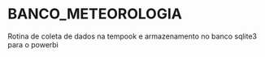 # BANCO_METEOROLOGIA
Rotina de coleta de dados na tempook e armazenamento no banco sqlite3 para o powerbi
